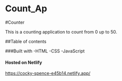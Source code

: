# Count_Ap
#Counter

This is a counting application to count from 0 up to 50.

##Table of contents

###Built with 
-HTML
-CSS
-JavaScript

#### Hosted on Netlify
https://cocky-spence-e45b14.netlify.app/
